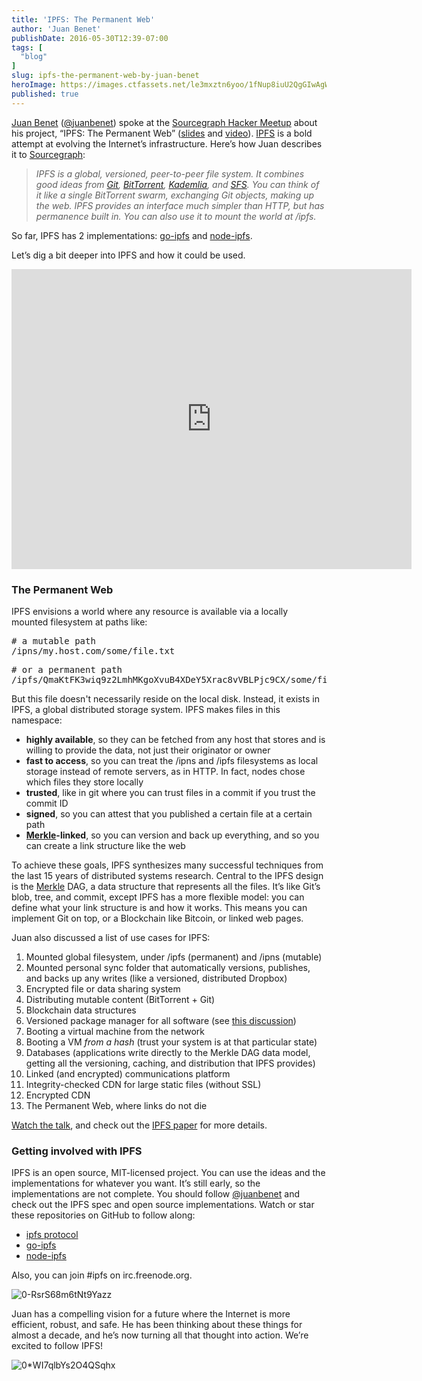 ```yaml
---
title: 'IPFS: The Permanent Web'
author: 'Juan Benet'
publishDate: 2016-05-30T12:39-07:00
tags: [
  "blog"
]
slug: ipfs-the-permanent-web-by-juan-benet
heroImage: https://images.ctfassets.net/le3mxztn6yoo/1fNup8iuU2QgGIwAgW8Ewq/cbe19d0788e06e89350e22e06127fdc9/0-RsrS68m6tNt9Yazz.jpeg
published: true
---
```




[Juan Benet](http://juan.benet.ai/) ([@juanbenet](https://twitter.com/juanbenet)) spoke at the [Sourcegraph Hacker Meetup](http://www.meetup.com/Sourcegraph-Hacker-Meetup/) about his project, “IPFS: The Permanent Web” ([slides](https://speakerdeck.com/jbenet/ipfs-the-permanent-web-at-sourcegraph) and [video](https://www.youtube.com/watch?v=Fa4pckodM9g)). [IPFS](https://github.com/jbenet/ipfs) is a bold attempt at evolving the Internet’s infrastructure. Here’s how Juan describes it to [Sourcegraph](https://sourcegraph.com):

> _IPFS is a global, versioned, peer-to-peer file system. It combines good ideas from_ [_Git_](http://git-scm.com/)_,_ [_BitTorrent_](http://en.wikipedia.org/wiki/BitTorrent)_,_ [_Kademlia_](http://en.wikipedia.org/wiki/Kademlia)_, and_ [_SFS_](http://en.wikipedia.org/wiki/Self-certifying_File_System)_. You can think of it like a single BitTorrent swarm, exchanging Git objects, making up the web. IPFS provides an interface much simpler than HTTP, but has permanence built in. You can also use it to mount the world at /ipfs._

So far, IPFS has 2 implementations: [go-ipfs](https://github.com/jbenet/go-ipfs) and [node-ipfs](https://github.com/jbenet/node-ipfs).

Let’s dig a bit deeper into IPFS and how it could be used.

<iframe width="640" height="480" src="https://www.youtube-nocookie.com/embed/Fa4pckodM9g" frameborder="0" allowfullscreen></iframe>

### The Permanent Web

IPFS envisions a world where any resource is available via a locally mounted filesystem at paths like:

<pre name="fdaf" id="fdaf" class="graf graf--pre graf-after--p"># a mutable path
/ipns/my.host.com/some/file.txt</pre>

<pre name="d756" id="d756" class="graf graf--pre graf-after--pre"># or a permanent path
/ipfs/QmaKtFK3wiq9z2LmhMKgoXvuB4XDeY5Xrac8vVBLPjc9CX/some/file.txt</pre>

But this file doesn't necessarily reside on the local disk. Instead, it exists in IPFS, a global distributed storage system. IPFS makes files in this namespace:

*   **highly available**, so they can be fetched from any host that stores and is willing to provide the data, not just their originator or owner
*   **fast to access**, so you can treat the /ipns and /ipfs filesystems as local storage instead of remote servers, as in HTTP. In fact, nodes chose which files they store locally
*   **trusted**, like in git where you can trust files in a commit if you trust the commit ID
*   **signed**, so you can attest that you published a certain file at a certain path
*   [**Merkle**](http://en.wikipedia.org/wiki/Merkle_tree)**-linked**, so you can version and back up everything, and so you can create a link structure like the web

To achieve these goals, IPFS synthesizes many successful techniques from the last 15 years of distributed systems research. Central to the IPFS design is the [Merkle](http://en.wikipedia.org/wiki/Merkle_tree) DAG, a data structure that represents all the files. It’s like Git’s blob, tree, and commit, except IPFS has a more flexible model: you can define what your link structure is and how it works. This means you can implement Git on top, or a Blockchain like Bitcoin, or linked web pages.

Juan also discussed a list of use cases for IPFS:

1.  Mounted global filesystem, under /ipfs (permanent) and /ipns (mutable)
2.  Mounted personal sync folder that automatically versions, publishes, and backs up any writes (like a versioned, distributed Dropbox)
3.  Encrypted file or data sharing system
4.  Distributing mutable content (BitTorrent + Git)
5.  Blockchain data structures
6.  Versioned package manager for all software (see [this discussion](https://github.com/jbenet/random-ideas/issues/19))
7.  Booting a virtual machine from the network
8.  Booting a VM _from a hash_ (trust your system is at that particular state)
9.  Databases (applications write directly to the Merkle DAG data model, getting all the versioning, caching, and distribution that IPFS provides)
10.  Linked (and encrypted) communications platform
11.  Integrity-checked CDN for large static files (without SSL)
12.  Encrypted CDN
13.  The Permanent Web, where links do not die

[Watch the talk](https://www.youtube.com/watch?v=Fa4pckodM9g), and check out the [IPFS paper](http://static.benet.ai/t/ipfs.pdf) for more details.

### Getting involved with IPFS

IPFS is an open source, MIT-licensed project. You can use the ideas and the implementations for whatever you want. It’s still early, so the implementations are not complete. You should follow [@juanbenet](https://twitter.com/juanbenet) and check out the IPFS spec and open source implementations. Watch or star these repositories on GitHub to follow along:

*   [ipfs protocol](https://github.com/jbenet/ipfs)
*   [go-ipfs](https://github.com/jbenet/go-ipfs)
*   [node-ipfs](https://github.com/jbenet/node-ipfs)

Also, you can join #ipfs on irc.freenode.org.

![0-RsrS68m6tNt9Yazz](//images.contentful.com/le3mxztn6yoo/1fNup8iuU2QgGIwAgW8Ewq/cbe19d0788e06e89350e22e06127fdc9/0-RsrS68m6tNt9Yazz.jpeg)

Juan has a compelling vision for a future where the Internet is more efficient, robust, and safe. He has been thinking about these things for almost a decade, and he’s now turning all that thought into action. We’re excited to follow IPFS!

![0*WI7qlbYs2O4QSqhx](//images.contentful.com/le3mxztn6yoo/6gke9EbKuWSwk0iiGuKUmw/8fc034ccb6af29dbc49ace942faca848/0_WI7qlbYs2O4QSqhx.png)
